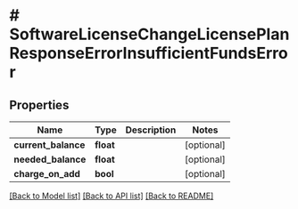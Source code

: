 # # SoftwareLicenseChangeLicensePlanResponseErrorInsufficientFundsError

## Properties

Name | Type | Description | Notes
------------ | ------------- | ------------- | -------------
**current_balance** | **float** |  | [optional]
**needed_balance** | **float** |  | [optional]
**charge_on_add** | **bool** |  | [optional]

[[Back to Model list]](../../README.md#models) [[Back to API list]](../../README.md#endpoints) [[Back to README]](../../README.md)

